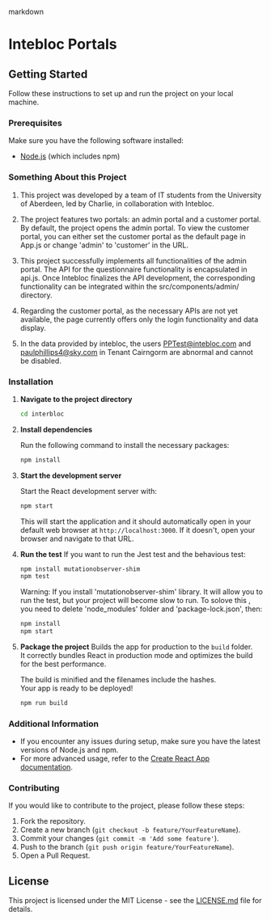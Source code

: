 markdown
# Intebloc Portals

## Getting Started

Follow these instructions to set up and run the project on your local machine.

### Prerequisites

Make sure you have the following software installed:

- [Node.js](https://nodejs.org/) (which includes npm)

### Something About this Project

1. This project was developed by a team of IT students from the University of Aberdeen, led by Charlie, in collaboration with Intebloc.

2. The project features two portals: an admin portal and a customer portal. By default, the project opens the admin portal. To view the customer portal, you can either set the customer portal as the default page in App.js or change 'admin' to 'customer' in the URL.

3. This project successfully implements all functionalities of the admin portal. The API for the questionnaire functionality is encapsulated in api.js. Once Intebloc finalizes the API development, the corresponding functionality can be integrated within the src/components/admin/ directory.

4. Regarding the customer portal, as the necessary APIs are not yet available, the page currently offers only the login functionality and data display.

5. In the data provided by intebloc, the users PPTest@intebloc.com and paulphillips4@sky.com in Tenant Cairngorm are abnormal and cannot be disabled.

### Installation


1. **Navigate to the project directory**

   ```sh
   cd interbloc
   ```

2. **Install dependencies**

   Run the following command to install the necessary packages:

   ```sh
   npm install
   ```

3. **Start the development server**

   Start the React development server with:

   ```sh
   npm start
   ```

   This will start the application and it should automatically open in your default web browser at `http://localhost:3000`. If it doesn't, open your browser and navigate to that URL.

4. **Run the test**
   If you want to run the Jest test and the behavious test:
    ```sh
   npm install mutationobserver-shim
   npm test
   ```
   Warning: If you install 'mutationobserver-shim' library. It will allow you to run the test, but your project will become slow to run.
   To solove this , you need to delete 'node_modules' folder and 'package-lock.json', then:
    ```sh
   npm install
   npm start
   ```

5. **Package the project**
   Builds the app for production to the `build` folder.\
It correctly bundles React in production mode and optimizes the build for the best performance.

   The build is minified and the filenames include the hashes.\
Your app is ready to be deployed!
    ```sh
   npm run build
   ```


### Additional Information

- If you encounter any issues during setup, make sure you have the latest versions of Node.js and npm.
- For more advanced usage, refer to the [Create React App documentation](https://create-react-app.dev/docs/getting-started/).

### Contributing

If you would like to contribute to the project, please follow these steps:

1. Fork the repository.
2. Create a new branch (`git checkout -b feature/YourFeatureName`).
3. Commit your changes (`git commit -m 'Add some feature'`).
4. Push to the branch (`git push origin feature/YourFeatureName`).
5. Open a Pull Request.

## License

This project is licensed under the MIT License - see the [LICENSE.md](LICENSE.md) file for details.
